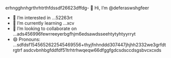 erhngghnhgrthrhtrthfdssdf26623dffdg- 👋 Hi, I’m @deferaswshgfeer
- 👀 I’m interested in ...52263rt
- 🌱 I’m currently learning ...xcv
- 💞️ I’m looking to collaborate on ...ads456996fewrreeyerbgfhjm6edsawdsseehtytyhtyyrryt
- 😄 Pronouns: ...sdfdsf1545652622545469556+thyjfnhnddd307447jhjhh2332we3grfdtrgtrf
asdcvbnhbgfddfdf51trhtrhwqeqw66dfggfgdcsdsccdsgsbvcxcxds
<!---5445sdf455dhf5445gdfdffwewfbfdqwqqqxcvxcxx
deferasws/deferasws is a ✨ special ✨ repository because its `README.md` (this file) appears on your GitHub profile.475zxcczxzgjhmjhfzxegrreczcxgfdfd
ytrtefdfsdgdsfg
rtgg
